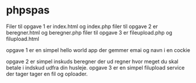 # phpspas

Filer til opgave 1 er index.html og index.php
filer til opgave 2 er beregner.html og beregner.php
filer til opgave 3 er fileupload.php og filupload.html

opgave 1 er en simpel hello world app der gemmer emai og navn i en cockie

opgave 2 er simpel inskuds beregner der ud regner hvor meget du skal betale i indskud udfra din husleje.
opgave 3 er en simpel filupload service der tager tager en fil og oploader.

